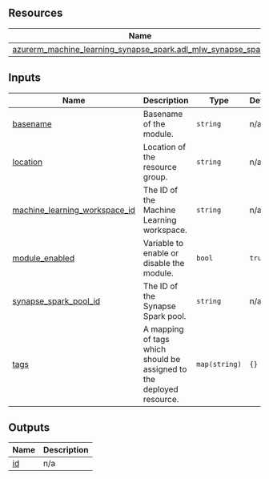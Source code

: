 <!-- BEGIN_TF_DOCS -->
## Resources

| Name | Type |
|------|------|
| [azurerm_machine_learning_synapse_spark.adl_mlw_synapse_spark](https://registry.terraform.io/providers/hashicorp/azurerm/latest/docs/resources/machine_learning_synapse_spark) | resource |

## Inputs

| Name | Description | Type | Default | Required |
|------|-------------|------|---------|:--------:|
| <a name="input_basename"></a> [basename](#input\_basename) | Basename of the module. | `string` | n/a | yes |
| <a name="input_location"></a> [location](#input\_location) | Location of the resource group. | `string` | n/a | yes |
| <a name="input_machine_learning_workspace_id"></a> [machine\_learning\_workspace\_id](#input\_machine\_learning\_workspace\_id) | The ID of the Machine Learning workspace. | `string` | n/a | yes |
| <a name="input_module_enabled"></a> [module\_enabled](#input\_module\_enabled) | Variable to enable or disable the module. | `bool` | `true` | no |
| <a name="input_synapse_spark_pool_id"></a> [synapse\_spark\_pool\_id](#input\_synapse\_spark\_pool\_id) | The ID of the Synapse Spark pool. | `string` | n/a | yes |
| <a name="input_tags"></a> [tags](#input\_tags) | A mapping of tags which should be assigned to the deployed resource. | `map(string)` | `{}` | no |

## Outputs

| Name | Description |
|------|-------------|
| <a name="output_id"></a> [id](#output\_id) | n/a |
<!-- END_TF_DOCS -->